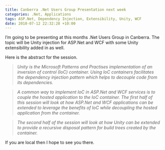 ```yaml
---
title: Canberra .Net Users Group Presentation next week
categories: .Net, Applications
tags: ASP.Net, Dependency Injection, Extensibility, Unity, WCF
date: 2010-07-12 22:32:28 +10:00
---
```


I’m going to be presenting at this months .Net Users Group in Canberra. The topic will be Unity injection for ASP.Net and WCF with some Unity extensibility added in as well. 

Here is the abstract for the session.

> _Unity is the Microsoft Patterns and Practises implementation of an inversion of control (IoC) container. Using IoC containers facilitates the dependency injection pattern which helps to decouple code from its dependencies._

> _A common way to implement IoC in ASP.Net and WCF services is to couple the hosted application to the IoC container. The first half of this session will look at how ASP.Net and WCF applications can be extended to leverage the benefits of IoC while decoupling the hosted application from the container._

> _The second half of the session will look at how Unity can be extended to provide a recursive disposal pattern for build trees created by the container._

If you are local then I hope to see you there.


